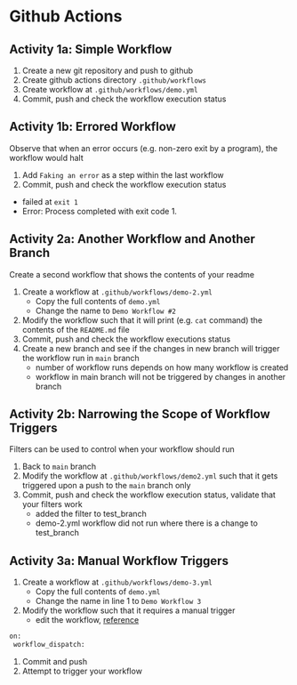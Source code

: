 # Github Actions

## Activity 1a: Simple Workflow
1. Create a new git repository and push to github
2. Create github actions directory `.github/workflows`
3. Create workflow at `.github/workflows/demo.yml`
4. Commit, push and check the workflow execution status

## Activity 1b: Errored Workflow
Observe that when an error occurs (e.g. non-zero exit by a program), the workflow would halt
1. Add `Faking an error` as a step within the last workflow
2. Commit, push and check the workflow execution status
  - failed at `exit 1`
  - Error: Process completed with exit code 1.

## Activity 2a: Another Workflow and Another Branch
Create a second workflow that shows the contents of your readme
1. Create a workflow at `.github/workflows/demo-2.yml`
   - Copy the full contents of `demo.yml`
   - Change the name to `Demo Workflow #2`
2. Modify the workflow such that it will print (e.g. `cat` command) the contents of the `README.md` file
3. Commit, push and check the workflow executions status
4. Create a new branch and see if the changes in new branch will trigger the workflow run in `main` branch
   - number of workflow runs depends on how many workflow is created
   - workflow in main branch will not be triggered by changes in another branch

## Activity 2b: Narrowing the Scope of Workflow Triggers
Filters can be used to control when your workflow should run
1. Back to `main` branch
2. Modify the workflow at `.github/workflows/demo2.yml` such that it gets triggered upon a push to the `main` branch only
3. Commit, push and check the workflow execution status, validate that your filters work
   - added the filter to test_branch
   - demo-2.yml workflow did not run where there is a change to test_branch

## Activity 3a: Manual Workflow Triggers
1. Create a workflow at `.github/workflows/demo-3.yml`
   - Copy the full contents of `demo.yml`
   - Change the name in line 1 to `Demo Workflow 3`
2. Modify the workflow such that it requires a manual trigger
   - edit the workflow, [reference](https://docs.github.com/en/actions/using-workflows/triggering-a-workflow#defining-inputs-for-manually-triggered-workflows)
```sh
on: 
 workflow_dispatch:
```
1. Commit and push
2. Attempt to trigger your workflow